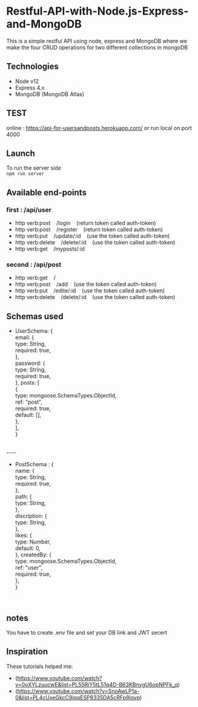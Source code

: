 # Restful-API-with-Node.js-Express-and-MongoDB
This is a simple restful API using node, express and MongoDB where we make the four CRUD operations for two different collections in mongoDB 
## Technologies
* Node v12
* Express 4.x
* MongoDB (MongoDB Atlas)

## TEST
online : https://api-for-usersandposts.herokuapp.com/
or run local on port 4000
<br />

## Launch
To run the server side<br />
`npm run server`<br />
## Available end-points
### first : /api/user<br />
* http verb:post  &nbsp;&nbsp;   /login    &nbsp;&nbsp;   (return token called auth-token)
* http verb:post   &nbsp;&nbsp;  /register   &nbsp;&nbsp;  (return token called auth-token)
* http verb:put   &nbsp;&nbsp;  /update/:id  &nbsp;&nbsp;   (use the token called auth-token)
* http verb:delete   &nbsp;&nbsp;  /delete/:id   &nbsp;&nbsp;  (use the token called auth-token)
* http verb:get &nbsp;&nbsp;    /myposts/:id<br />

### second : /api/post<br />
* http verb:get  &nbsp;&nbsp;   /
* http verb:post  &nbsp;&nbsp;   /add   &nbsp;&nbsp;  (use the token called auth-token)
* http verb:put   &nbsp;&nbsp;  /edite/:id   &nbsp;&nbsp;  (use the token called auth-token)
* http verb:delete   &nbsp;&nbsp;  /delete/:id   &nbsp;&nbsp;  (use the token called auth-token)<br />

## Schemas used 
* UserSchema: { <br />
  email: { <br /> 
    type: String, <br /> 
    required: true, <br />
  }, <br />
  password: { <br />
    type: String, <br />
    required: true, <br />
  },
  posts: [ <br />
    { <br />
      type: mongoose.SchemaTypes.ObjectId, <br />
      ref: "post", <br />
      required: true, <br />
      default: [], <br />
    }, <br />
  ], <br />
} <br />

<br />----

* PostSchema : { <br />
  name: { <br />
    type: String, <br />
    required: true, <br />
  }, <br />
  path: { <br />
    type: String, <br />
  }, <br />
  discription: { <br />
    type: String, <br />
  }, <br />
  likes: { <br />
    type: Number, <br />
    default: 0, <br />
  },
  createdBy: { <br />
    type: mongoose.SchemaTypes.ObjectId, <br />
    ref: "user", <br />
    required: true, <br />
  }, <br />
} <br />

<br />

## notes
You have to create .env file and set your DB link and JWT secert 

## Inspiration
These tutorials helped me:<br />
* (https://www.youtube.com/watch?v=0oXYLzuucwE&list=PL55RiY5tL51q4D-B63KBnygU6opNPFk_q)
* (https://www.youtube.com/watch?v=SnoAwLP1a-0&list=PL4cUxeGkcC9iqqESP8335DA5cRFp8loyp)


